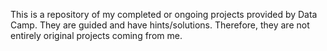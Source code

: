 This is a repository of my completed or ongoing projects provided by Data Camp. They are guided and have hints/solutions. Therefore, they are not entirely original projects coming from me.

